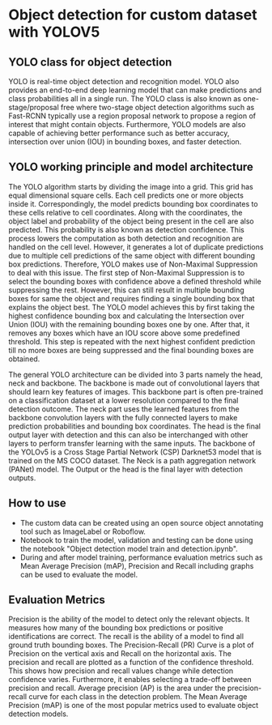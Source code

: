 # Object detection for custom dataset with YOLOV5

## YOLO class for object detection

YOLO is real-time object detection and recognition model. YOLO also provides an end-to-end deep learning model that can make predictions and class probabilities all in a single run. The YOLO class is also known as one-stage/proposal free where two-stage object detection algorithms such as Fast-RCNN typically use a region proposal network to propose a region of interest that might contain objects. Furthermore, YOLO models are also capable of achieving better performance such as better accuracy, intersection over union (IOU) in bounding boxes, and faster detection.

## YOLO working principle and model architecture

The YOLO algorithm starts by dividing the image into a grid. This grid has equal dimensional square cells. Each cell predicts one or more objects inside it. Correspondingly, the model predicts bounding box coordinates to these cells relative to cell coordinates. Along with the coordinates, the object label and probability of the object being present in the cell are also predicted. This probability is also known as detection confidence. This process lowers the computation as both detection and recognition are handled on the cell level. However, it generates a lot of duplicate predictions due to multiple cell predictions of the same object with different bounding box predictions. Therefore, YOLO makes use of Non-Maximal Suppression to deal with this issue. The first step of Non-Maximal Suppression is to select the bounding boxes with confidence above a defined threshold while suppressing the rest. However, this can still result in multiple bounding boxes for same the object and requires finding a single bounding box that explains the object best. The YOLO model achieves this by first taking the highest confidence bounding box and calculating the Intersection over Union (IOU) with the remaining bounding boxes one by one. After that, it removes any boxes which have an IOU score above some predefined threshold. This step is repeated with the next highest confident prediction till no more boxes are being suppressed and the final bounding boxes are obtained.

The general YOLO architecture can be divided into 3 parts namely the head, neck and backbone. The backbone is made out of convolutional layers that should learn key features of images. This backbone part is often pre-trained on a classification dataset at a lower resolution compared to the final detection outcome. The neck part uses the learned features from the backbone convolution layers with the fully connected layers to make prediction probabilities and bounding box coordinates. The head is the final output layer with detection and this can also be interchanged with other layers to perform transfer learning with the same inputs. The backbone of the YOLOv5 is a Cross Stage Partial Network (CSP) Darknet53 model that is trained on the MS COCO dataset. The Neck is a path aggregation network (PANet) model. The Output or the head is the final layer with detection outputs.

## How to use

* The custom data can be created using an open source object annotating tool such as ImageLabel or Roboflow.
* Notebook to train the model, validation and testing can be done using the notebook "Object detection model train and detection.ipynb".
* During and after model training, performance evaluation metrics such as Mean Average Precision (mAP), Precision and Recall including graphs can be used to evaluate the model.

## Evaluation Metrics

Precision is the ability of the model to detect only the relevant objects. It measures how many of the bounding box predictions or positive identifications are correct. The recall is the ability of a model to find all ground truth bounding boxes. The Precision-Recall (PR) Curve is a plot of Precision on the vertical axis and Recall on the horizontal axis. The precision and recall are plotted as a function of the confidence threshold. This shows how precision and recall values change while detection confidence varies. Furthermore, it enables selecting a trade-off between precision and recall. Average precision (AP) is the area under the precision-recall curve for each class in the detection problem. The Mean Average Precision (mAP) is one of the most popular metrics used to evaluate object detection models.
